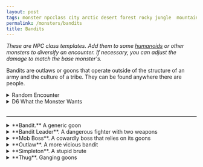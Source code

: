 ```yaml
---
layout: post
tags: monster npcclass city arctic desert forest rocky jungle  mountain plains swamp sea
permalink: /monsters/bandits
title: Bandits
---
```


<span class="alchemy"> *These are NPC class templates. Add them to some [humanoids](https://saltygoo.github.io/list/monsters-humanoid) or other monsters to diversify an encounter. If necessary, you can adjust the damage to match the base monster's.* </span>

Bandits are outlaws or goons that operate outside of the structure of an army and the culture of a tribe. They can be found anywhere there are people.
<br> 

<details markdown="1">
<summary>Random Encounter</summary>

1. **Monster:** 3D4 bandits
1. **Lair:** Shady alley, boat or camp. Trapped. <br>	&nbsp; OR <br>	**Omen:** Overhearing a bad insult about the PC.
1. **Spoor:** Recently looted travelling merchant or scholar.
1. **Tracks:** Littering of bottles and other trash.
1. **Trace:** Guard patrol.
1. **Trace:** Robbed merchant.
</details>

<details markdown="1">
<summary>D6 What the Monster Wants</summary>

1. Cause some trouble!
1. Sell stolen goods.
1. Kill you.
1. Traffic so illicit goods.
1. Rob traveler.
1. Party.  
</details>

<br>

---

<details markdown="1">
<summary>**Bandit.** A generic goon</summary>
Has a ranged bow attack (1D6) and a leather armor (1).
</details>

<details markdown="1">
<summary>**Bandit Leader**. A dangerous fighter with two weapons</summary>
Has maximum HP, a chainmail armor (2), and is good at dodging attacks. Once per turn, it can parry a melee attack, reducing incoming damage by 1D6.

<ins>Two-Weapon Attack.</ins> The bandit makes a melee attack (1D6) and another one with a dagger (1D4).
</details>

<details markdown="1">
<summary>**Mob Boss**. A cowardly boss that relies on its goons</summary>
Has maximum HP, and can make two of its attacks per turn. Once per turn, it can redirect damage to an adjacent ally.
</details>

<details markdown="1">
<summary>**Outlaw**. A more vicious bandit</summary>
Has a chainmail armor (2).

<ins>Poisoned Arrow.</ins> The bandit makes a ranged attack (1D6). On a hit, the target must save or be [poisoned](/2020/11/10/extra-rules/#conditions) until it rests.
</details>

<details markdown="1">
<summary>**Simpleton**. A stupid brute</summary>
Has max HP, no ranged attacks and advantage on grapple rolls and attack rolls against targets grappled by it.
</details>

<details markdown="1">
<summary>**Thug**. Ganging goons</summary>
Has a leather armor (1) and can make two melee attacks per round (1D4) against targets flanked by allies.
</details>
